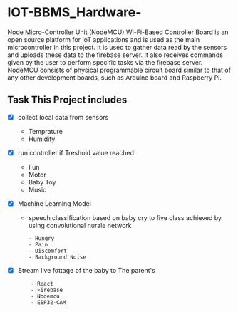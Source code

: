 # IOT-BBMS_Hardware-
Node Micro-Controller Unit (NodeMCU) Wi-Fi-Based Controller Board is an open source platform for IoT applications and is used as the main microcontroller in this project. It is used to gather data read by the sensors and uploads these data to the firebase server. It also receives commands given by the user to perform specific tasks via the firebase server. NodeMCU consists of physical programmable circuit board similar to that of any other development boards, such as Arduino board and Raspberry Pi. 

## Task This Project includes
 - [x] collect local data from sensors 
    - Temprature 
    - Humidity 
 - [x] run controller if Treshold value reached 
    - Fun 
    - Motor 
    - Baby Toy
    - Music 
 - [x] Machine Learning Model 
    - speech classification based on baby cry to five class achieved by using convolutional nurale network
    
          - Hungry 
          - Pain 
          - Discomfort 
          - Background Noise
- [x] Stream live fottage of the baby to The parent's 

          - React 
          - Firebase 
          - Nodemcu 
          - ESP32-CAM
     
